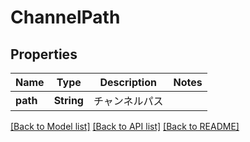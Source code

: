 # ChannelPath

## Properties

Name | Type | Description | Notes
------------ | ------------- | ------------- | -------------
**path** | **String** | チャンネルパス | 

[[Back to Model list]](../README.md#documentation-for-models) [[Back to API list]](../README.md#documentation-for-api-endpoints) [[Back to README]](../README.md)


